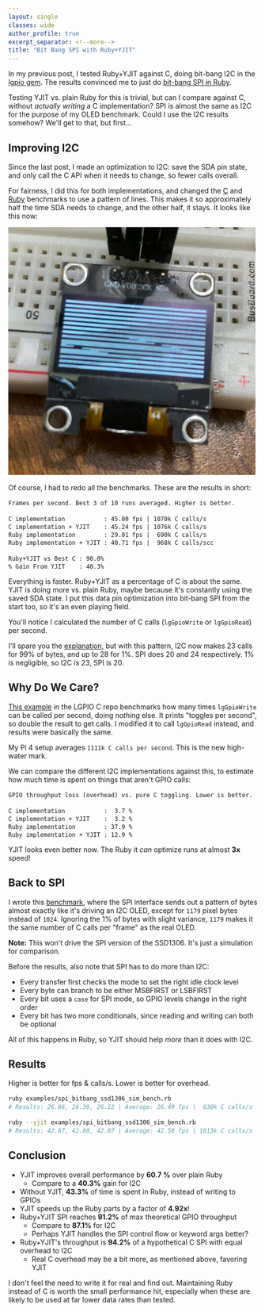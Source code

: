 ```yaml
---
layout: single
classes: wide
author_profile: true
excerpt_separator: <!--more-->
title: "Bit Bang SPI with Ruby+YJIT"
---
```

In my previous post, I tested Ruby+YJIT against C, doing bit-bang I2C in the [lgpio gem](https://github.com/denko-rb/lgpio). The results convinced me to just do [bit-bang SPI in Ruby](https://github.com/denko-rb/lgpio/blob/master/lib/lgpio/spi_bitbang.rb).

Testing YJIT vs. plain Ruby for this is trivial, but can I compare against C, without *actually writing* a C implementation? SPI is almost the same as I2C for the purpose of my OLED benchmark. Could I use the I2C results somehow?  We'll get to that, but first...

## Improving I2C

Since the last post, I made an optimization to I2C: save the SDA pin state, and only call the C API when it needs to change, so fewer calls overall.

For fairness, I did this for both implementations, and changed the [C](https://github.com/denko-rb/lgpio/blob/f5df7486ae5cda145ed812b7fa32604fd7f12556/examples/i2c_bitbang-rb_ssd1306_bench.rb) and [Ruby](https://github.com/denko-rb/lgpio/blob/f5df7486ae5cda145ed812b7fa32604fd7f12556/examples/i2c_bitbang-rb_ssd1306_bench.rb) benchmarks to use a pattern of lines. This makes it so approximately half the time SDA needs to change, and the other half, it stays. It looks like this now:

![SSD1306 OLED Lines Benchmark](/images/2024-09-15-bit_bang_spi_with_ruby-yjit/oled_ssd1306_lines.gif)

Of course, I had to redo all the benchmarks. These are the results in short:
```
Frames per second. Best 3 of 10 runs averaged. Higher is better.

C implementation           : 45.00 fps | 1070k C calls/s
C implementation + YJIT    : 45.24 fps | 1076k C calls/s
Ruby implementation        : 29.01 fps |  690k C calls/s
Ruby implementation + YJIT : 40.71 fps |  968k C calls/scc

Ruby+YJIT vs Best C : 90.0%
% Gain From YJIT    : 40.3%
```
Everything is faster. Ruby+YJIT as a percentage of C is about the same. YJIT is doing more vs. plain Ruby, maybe because it's constantly using the saved SDA state. I put this data pin optimization into bit-bang SPI from the start too, so it's an even playing field.

You'll notice I calculated the number of C calls (`lgGpioWrite` or `lgGpioRead`) per second.

I'll spare you the [explanation](https://github.com/denko-rb/lgpio/blob/f5df7486ae5cda145ed812b7fa32604fd7f12556/examples/spi_bitbang_ssd1306_sim_bench.rb#L30-L44), but with this pattern, I2C now makes 23 calls for 99% of bytes, and up to 28 for 1%. SPI does 20 and 24 respectively. 1% is negligible, so I2C is 23, SPI is 20.

## Why Do We Care?

[This example](https://github.com/joan2937/lg/blob/master/EXAMPLES/lgpio/bench.c) in the LGPIO C repo benchmarks how many times `lgGpioWrite` can be called per second, doing *nothing* else. It prints "toggles per second", so double the result to get calls. I modified it to call `lgGpioRead` instead, and results were basically the same.

My Pi 4 setup averages `1111k C calls per second`. This is the new high-water mark.

We can compare the different I2C implementations against this, to estimate how much time is spent on things that aren't GPIO calls:
```
GPIO throughput loss (overhead) vs. pure C toggling. Lower is better.

C implementation           :  3.7 %
C implementation + YJIT    :  3.2 %
Ruby implementation        : 37.9 %
Ruby implementation + YJIT : 12.9 %
```
YJIT looks even better now. The Ruby it *can* optimize runs at almost **3x** speed!

##  Back to SPI

I wrote this [benchmark](https://github.com/denko-rb/lgpio/blob/master/examples/spi_bitbang_ssd1306_sim_bench.rb), where the SPI interface sends out a pattern of bytes almost exactly like it's driving an I2C OLED, except for `1179` pixel bytes instead of `1024`. Ignoring the 1% of bytes with slight variance, `1179` makes it the same number of C calls per "frame" as the real OLED.

**Note:** This won't drive the SPI version of the SSD1306. It's just a simulation for comparison.

Before the results, also note that SPI has to do more than I2C:
  - Every transfer first checks the mode to set the right idle clock level
  - Every byte can branch to be either MSBFIRST or LSBFIRST
  - Every bit uses a `case` for SPI mode, so GPIO levels change in the right order
  - Every bit has two more conditionals, since reading and writing can both be optional

All of this happens in Ruby, so YJIT should help *more* than it does with I2C.

##  Results

Higher is better for fps & calls/s. Lower is better for overhead.

```bash
ruby examples/spi_bitbang_ssd1306_sim_bench.rb
# Results: 26.86, 26.39, 26.22 | Average: 26.49 fps |  630k C calls/s | 43.3% overhead
```

```bash
ruby --yjit examples/spi_bitbang_ssd1306_sim_bench.rb
# Results: 42.87, 42.80, 42.07 | Average: 42.58 fps | 1013k C calls/s |  8.8% overhead 
```

##  Conclusion

- YJIT improves overall performance by **60.7 %** over plain Ruby
  - Compare to a **40.3%** gain for I2C
- Without YJIT, **43.3%** of time is spent in Ruby, instead of writing to GPIOs
- YJIT speeds up the Ruby parts by a factor of **4.92x**!
- Ruby+YJIT SPI reaches **91.2%** of max theoretical GPIO throughput
  - Compare to **87.1%** for I2C
  - Perhaps YJIT handles the SPI control flow or keyword args better?
- Ruby+YJIT's throughput is **94.2%** of a hypothetical C SPI with equal overhead to I2C 
  - Real C overhead may be a bit more, as mentioned above, favoring YJIT
  
I don't feel the need to write it for real and find out. Maintaining Ruby instead of C is worth the small performance hit, especially when these are likely to be used at far lower data rates than tested.

